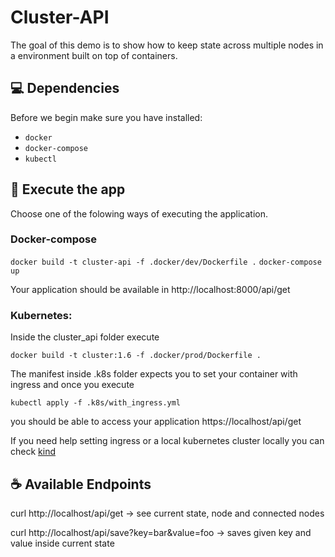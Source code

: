 # Cluster-API

The goal of this demo is to show how to keep state across multiple nodes in a environment built on top of containers.

## 💻 Dependencies

Before we begin make sure you have installed:
  
   * `docker`
   * `docker-compose`
   * `kubectl`
## 🚀 Execute the app

  Choose one of the folowing ways of executing the application.

  ### Docker-compose 
  
  `docker build -t cluster-api -f .docker/dev/Dockerfile .`
  `docker-compose up`

  Your application should be available in http://localhost:8000/api/get
  ### Kubernetes:
  Inside the cluster_api folder execute 

  `docker build -t cluster:1.6 -f .docker/prod/Dockerfile .`

  The manifest inside .k8s folder expects you to set your container with ingress and once you execute

  `kubectl apply -f .k8s/with_ingress.yml`

  you should be able to access your application https://localhost/api/get

  If you need help setting ingress or a local kubernetes cluster locally you can check [kind](https://kind.sigs.k8s.io/docs/user/ingress/#ingress-nginx)


## ☕ Available Endpoints

curl http://localhost/api/get -> see current state, node and connected nodes

curl http://localhost/api/save?key=bar&value=foo -> saves given key and value inside current state
